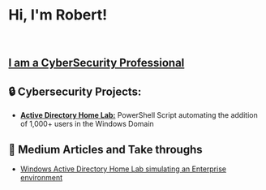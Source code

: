 <h1>Hi, I'm Robert! </h1><br/><h2><a href="https://github.com/RobertOnyango">I am a CyberSecurity Professional</a></h2>

<h2> 🔒 Cybersecurity Projects:</h2>

- [<b>Active Directory Home Lab:</b>](https://github.com/RobertOnyango/AD_Add-Users-Windows-Domain) PowerShell Script automating the addition of 1,000+ users in the Windows Domain
  
<!--
- [<b>Azure SIEM:</b>](https://#) Image Analysis Middleware
- [<b>Detection & Monitoring Lab</b>:](https://#) Home lab simulating...<br>
Find a couple of examples of the various scenarios I run the Detection & Monitoring Lab below.
  - Lab Scenario 1: [CSFR Script](https://#)
  - Lab Scenario 2: [CSFR Script](https://#)
  - Lab Scenario 3: [CSFR Script](https://#)
-->
  
<!--
<h2> 👨‍💻 Software Development Projects:</h2>

<h3>Python</h3>

- <b>Data Structures and Algorithms Practice (AlgoExpert)</b>
  - [Praciting DS & Algos in Python](https://github.com/joshmadakor1/Algorithms-Practice)
 
<h3>JavaScript</h3>

- <b>Full Stack Web App (React, NodeJS, Azure, and Machine Learning Components)</b>
  - [Image Analysis Middleware](https://github.com/joshmadakor1/4chan-Image-Analysis-Middleware-C964) <b><i>(Potentially NSFW)</b></i>

<h3>PHP</h3>

- <b>EMR - Electronic Medical Records (AlgoExpert)</b>
  - [Laravel and React Implementation](https://github.com/RobertOnyango/EMR)
-->

<h2> 📝 Medium Articles and Take throughs</h2>

- [Windows Active Directory Home Lab simulating an Enterprise environment](https://medium.com/@robertmark94/windows-active-directory-home-lab-simulating-an-enterprise-environment-4bab5f08fb60)

<!-- 
<h2> 🤳 Connect with me:</h2>

[<img align="left" alt="JoshMadakor | YouTube" width="22px" src="https://cdn.jsdelivr.net/npm/simple-icons@v3/icons/youtube.svg" />][youtube]
[<img align="left" alt="JoshMadakor | Twitter" width="22px" src="https://cdn.jsdelivr.net/npm/simple-icons@v3/icons/twitter.svg" />][twitter]
[<img align="left" alt="JoshMadakor | LinkedIn" width="22px" src="https://cdn.jsdelivr.net/npm/simple-icons@v3/icons/linkedin.svg" />][linkedin]
[<img align="left" alt="JoshMadakor | Instagram" width="22px" src="https://cdn.jsdelivr.net/npm/simple-icons@v3/icons/instagram.svg" />][instagram]

[twitter]: https://twitter.com/joshmadakor
[youtube]: https://www.youtube.com/c/joshmadakor
[instagram]: https://www.instagram.com/joshmadakor/
[linkedin]: https://linkedin.com/in/joshmadakor


**RobertOnyango/RobertOnyango** is a ✨ _special_ ✨ repository because its `README.md` (this file) appears on your GitHub profile.

Here are some ideas to get you started:

- 🔭 I’m currently working on ...
- 🌱 I’m currently learning ...
- 👯 I’m looking to collaborate on ...
- 🤔 I’m looking for help with ...
- 💬 Ask me about ...
- 📫 How to reach me: ...
- 😄 Pronouns: ...
- ⚡ Fun fact: ...
-->
